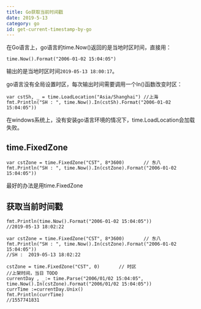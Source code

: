 ```yaml
---
title: Go获取当前时间戳
date: 2019-5-13
category: go
id: get-current-timestamp-by-go
---
```


在Go语言上，go语言的time.Now()返回的是当地时区时间，直接用：
```
time.Now().Format("2006-01-02 15:04:05")
```
输出的是当地时区时间`2019-05-13 18:00:17`。

go语言没有全局设置时区，每次输出时间需要调用一个In()函数改变时区：
```
var cstSh, _ = time.LoadLocation("Asia/Shanghai") //上海
fmt.Println("SH : ", time.Now().In(cstSh).Format("2006-01-02 15:04:05"))
```
在windows系统上，没有安装go语言环境的情况下，time.LoadLocation会加载失败。

## time.FixedZone
```
var cstZone = time.FixedZone("CST", 8*3600)       // 东八
fmt.Println("SH : ", time.Now().In(cstZone).Format("2006-01-02 15:04:05"))
```
最好的办法是用time.FixedZone

## 获取当前时间戳
```
fmt.Println(time.Now().Format("2006-01-02 15:04:05"))
//2019-05-13 18:02:22

var cstZone = time.FixedZone("CST", 8*3600)       // 东八
fmt.Println("SH : ", time.Now().In(cstZone).Format("2006-01-02 15:04:05"))
//SH :  2019-05-13 18:02:22

cstZone = time.FixedZone("CST", 0)       // 时区
//上架时间，当日 TODO
currentDay , _:= time.Parse("2006/01/02 15:04:05", time.Now().In(cstZone).Format("2006/01/02 15:04:05"))
currTime :=currentDay.Unix()
fmt.Println(currTime)
//1557741831
```